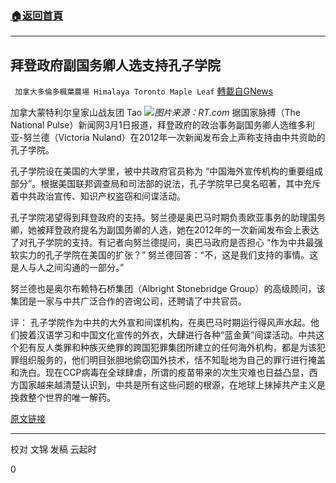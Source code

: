 ###  [:house:返回首頁](https://github.com/ourhimalayas/txt)
---

## 拜登政府副国务卿人选支持孔子学院
` 加拿大多倫多楓葉農場 Himalaya Toronto Maple Leaf` [轉載自GNews](https://gnews.org/zh-hans/943675/)

加拿大蒙特利尔皇家山战友团 Tao
![]()![](https://gnews.org/wp-content/uploads/2021/03/rt.com_-1.jpg)*图片来源：RT.com*
据国家脉搏（The National Pulse）新闻网3月1日报道，拜登政府的政治事务副国务卿人选维多利亚-努兰德（Victoria Nuland）在2012年一次新闻发布会上声称支持由中共资助的孔子学院。

孔子学院设在美国的大学里，被中共政府官员称为 “中国海外宣传机构的重要组成部分”。根据美国联邦调查局和司法部的说法，孔子学院早已臭名昭著，其中充斥着中共政治宣传、知识产权盗窃和间谍活动。

孔子学院渴望得到拜登政府的支持。努兰德是奥巴马时期负责欧亚事务的助理国务卿，她被拜登政府提名为副国务卿的人选，她在2012年的一次新闻发布会上表达了对孔子学院的支持。有记者向努兰德提问，奥巴马政府是否担心 “作为中共最强软实力的孔子学院在美国的扩张？” 努兰德回答：“不，这是我们支持的事情。这是人与人之间沟通的一部分。”

努兰德也是奥尔布赖特石桥集团（Albright Stonebridge Group）的高级顾问，该集团是一家与中共广泛合作的咨询公司，还聘请了中共官员。

评：
孔子学院作为中共的大外宣和间谍机构，在奥巴马时期运行得风声水起。他们披着汉语学习和中国文化宣传的外衣，大肆进行各种“蓝金黄”间谍活动。中共这个犯有反人类罪和种族灭绝罪的跨国犯罪集团所建立的任何海外机构，都是为该犯罪组织服务的，他们明目张胆地偷窃国外技术，恬不知耻地为自己的罪行进行掩盖和洗白。现在CCP病毒在全球肆虐，所谓的疫苗带来的次生灾难也日益凸显，西方国家越来越清楚认识到，中共是所有这些问题的根源，在地球上抹掉共产主义是挽救整个世界的唯一解药。

[原文链接](https://thenationalpulse.com/breaking/nuland-defends-confucius-institute/)

* * *

校对 文锦
发稿 云起时

0
